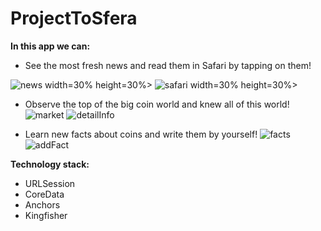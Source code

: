 # ProjectToSfera

**In this app we can:**

+ See the most fresh news and read them in Safari by tapping on them! 

![news](https://user-images.githubusercontent.com/97288599/206768373-bd63ac1a-c5e3-4c8d-8d40-7f8ea6db9961.png) width=30% height=30%>
![safari](https://user-images.githubusercontent.com/97288599/206768469-8faf1641-aec2-44c9-81ec-d45bb36ea9dc.png) width=30% height=30%>

+ Observe the top of the big coin world and knew all of this world! 
![market](https://user-images.githubusercontent.com/97288599/206768743-747fdc82-17b7-4c07-ad75-aaa6123ba38a.png) ![detailInfo](https://user-images.githubusercontent.com/97288599/206768793-4f41a87f-4193-45ba-956f-f9c5a77117de.png)

+ Learn new facts about coins and write them by yourself! 
![facts](https://user-images.githubusercontent.com/97288599/206768907-b6990eed-3938-4224-b0fc-4ed47fbc6f46.png) ![addFact](https://user-images.githubusercontent.com/97288599/206768912-10f53d18-5e34-48e9-a690-6a59e618ecdf.png)


**Technology stack:**

+ URLSession
+ CoreData 
+ Anchors 
+ Kingfisher 
